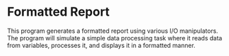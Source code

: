 # Formatted Report

This program generates a formatted report using various I/O manipulators. The program will simulate a simple data processing task where it reads data from variables, processes it, and displays it in a formatted manner.
